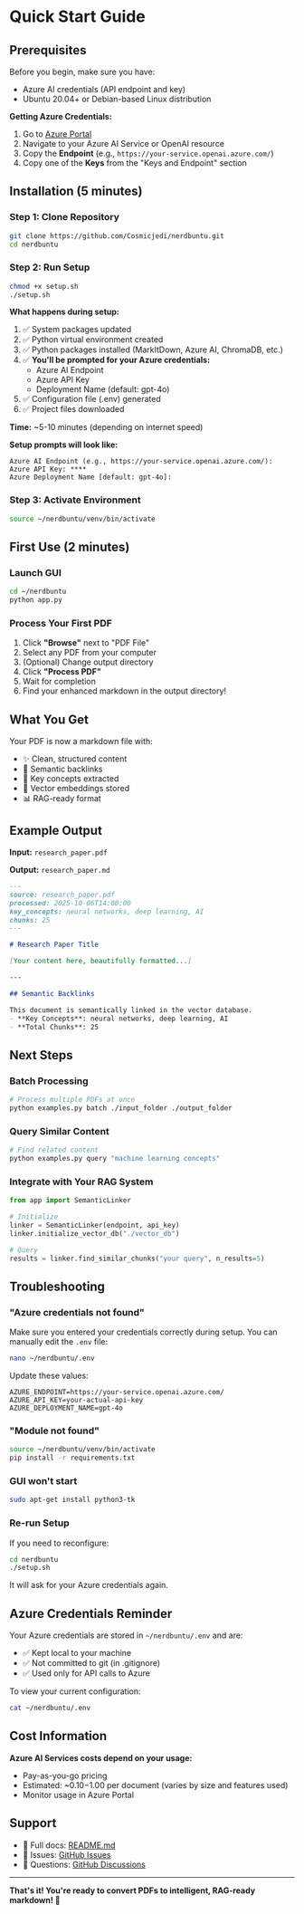 # Quick Start Guide

## Prerequisites

Before you begin, make sure you have:
- Azure AI credentials (API endpoint and key)
- Ubuntu 20.04+ or Debian-based Linux distribution

**Getting Azure Credentials:**
1. Go to [Azure Portal](https://portal.azure.com)
2. Navigate to your Azure AI Service or OpenAI resource
3. Copy the **Endpoint** (e.g., `https://your-service.openai.azure.com/`)
4. Copy one of the **Keys** from the "Keys and Endpoint" section

## Installation (5 minutes)

### Step 1: Clone Repository
```bash
git clone https://github.com/Cosmicjedi/nerdbuntu.git
cd nerdbuntu
```

### Step 2: Run Setup
```bash
chmod +x setup.sh
./setup.sh
```

**What happens during setup:**
1. ✅ System packages updated
2. ✅ Python virtual environment created
3. ✅ Python packages installed (MarkItDown, Azure AI, ChromaDB, etc.)
4. ✅ **You'll be prompted for your Azure credentials:**
   - Azure AI Endpoint
   - Azure API Key
   - Deployment Name (default: gpt-4o)
5. ✅ Configuration file (.env) generated
6. ✅ Project files downloaded

**Time:** ~5-10 minutes (depending on internet speed)

**Setup prompts will look like:**
```
Azure AI Endpoint (e.g., https://your-service.openai.azure.com/): 
Azure API Key: ****
Azure Deployment Name [default: gpt-4o]: 
```

### Step 3: Activate Environment
```bash
source ~/nerdbuntu/venv/bin/activate
```

## First Use (2 minutes)

### Launch GUI
```bash
cd ~/nerdbuntu
python app.py
```

### Process Your First PDF

1. Click **"Browse"** next to "PDF File"
2. Select any PDF from your computer
3. (Optional) Change output directory
4. Click **"Process PDF"**
5. Wait for completion
6. Find your enhanced markdown in the output directory!

## What You Get

Your PDF is now a markdown file with:
- ✨ Clean, structured content
- 🔗 Semantic backlinks
- 🎯 Key concepts extracted
- 💾 Vector embeddings stored
- 📊 RAG-ready format

## Example Output

**Input:** `research_paper.pdf`

**Output:** `research_paper.md`
```markdown
---
source: research_paper.pdf
processed: 2025-10-06T14:00:00
key_concepts: neural networks, deep learning, AI
chunks: 25
---

# Research Paper Title

[Your content here, beautifully formatted...]

---

## Semantic Backlinks

This document is semantically linked in the vector database.
- **Key Concepts**: neural networks, deep learning, AI
- **Total Chunks**: 25
```

## Next Steps

### Batch Processing
```bash
# Process multiple PDFs at once
python examples.py batch ./input_folder ./output_folder
```

### Query Similar Content
```bash
# Find related content
python examples.py query "machine learning concepts"
```

### Integrate with Your RAG System
```python
from app import SemanticLinker

# Initialize
linker = SemanticLinker(endpoint, api_key)
linker.initialize_vector_db("./vector_db")

# Query
results = linker.find_similar_chunks("your query", n_results=5)
```

## Troubleshooting

### "Azure credentials not found"
Make sure you entered your credentials correctly during setup. You can manually edit the `.env` file:
```bash
nano ~/nerdbuntu/.env
```

Update these values:
```
AZURE_ENDPOINT=https://your-service.openai.azure.com/
AZURE_API_KEY=your-actual-api-key
AZURE_DEPLOYMENT_NAME=gpt-4o
```

### "Module not found"
```bash
source ~/nerdbuntu/venv/bin/activate
pip install -r requirements.txt
```

### GUI won't start
```bash
sudo apt-get install python3-tk
```

### Re-run Setup
If you need to reconfigure:
```bash
cd nerdbuntu
./setup.sh
```
It will ask for your Azure credentials again.

## Azure Credentials Reminder

Your Azure credentials are stored in `~/nerdbuntu/.env` and are:
- ✅ Kept local to your machine
- ✅ Not committed to git (in .gitignore)
- ✅ Used only for API calls to Azure

To view your current configuration:
```bash
cat ~/nerdbuntu/.env
```

## Cost Information

**Azure AI Services costs depend on your usage:**
- Pay-as-you-go pricing
- Estimated: ~$0.10-$1.00 per document (varies by size and features used)
- Monitor usage in Azure Portal

## Support

- 📖 Full docs: [README.md](README.md)
- 🐛 Issues: [GitHub Issues](https://github.com/Cosmicjedi/nerdbuntu/issues)
- 💬 Questions: [GitHub Discussions](https://github.com/Cosmicjedi/nerdbuntu/discussions)

---

**That's it! You're ready to convert PDFs to intelligent, RAG-ready markdown! 🚀**
